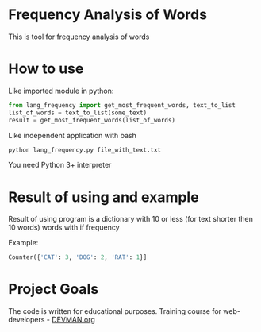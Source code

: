 # Frequency Analysis of Words

This is tool for frequency analysis of words

# How to use
Like imported module in python:
```python
from lang_frequency import get_most_frequent_words, text_to_list
list_of_words = text_to_list(some_text)
result = get_most_frequent_words(list_of_words)
```

Like independent application with bash
```bash
python lang_frequency.py file_with_text.txt
```
You need Python 3+ interpreter

# Result of using and example

Result of using program is a dictionary with 10 or less (for text shorter then 10 words) words with if frequency

Example:

```python
Counter({'CAT': 3, 'DOG': 2, 'RAT': 1}]
```

# Project Goals

The code is written for educational purposes. Training course for web-developers - [DEVMAN.org](https://devman.org)
